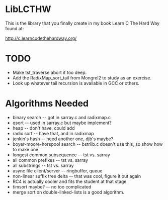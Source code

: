LibLCTHW
========

This is the library that you finally create in my book Learn C The Hard Way found at:

http://c.learncodethehardway.org/

TODO
====

* Make tst_traverse abort if too deep.
* Add the RadixMap_sort_tail from Mongrel2 to study as an exercise.
* Look up whatever tail recursion is available in GCC or others.


Algorithms Needed
=================

* binary search -- got in sarray.c and radixmap.c
* qsort -- used in sarray.c but maybe implement?
* heap -- don't have, could add
* radix sort -- have that, and in radixmap
* jenkin's hash -- need another one, djb's maybe?
* boyer-moore-horspool search -- bstrlib.c doesn't use this, so show how to make one
* longest common subsequence -- tst vs. sarray
* all common prefixes -- tst vs. sarray
* all substrings -- tst vs. sarray
* async file client/server -- ringbuffer, queue
* non-linear suffix tree delta -- that was cool, figure it out again
* RC4 is actually cooler and fits the student at that stage
* timsort maybe? -- no too complicated
* merge sort on double-linked-lists is a good algorithm.


